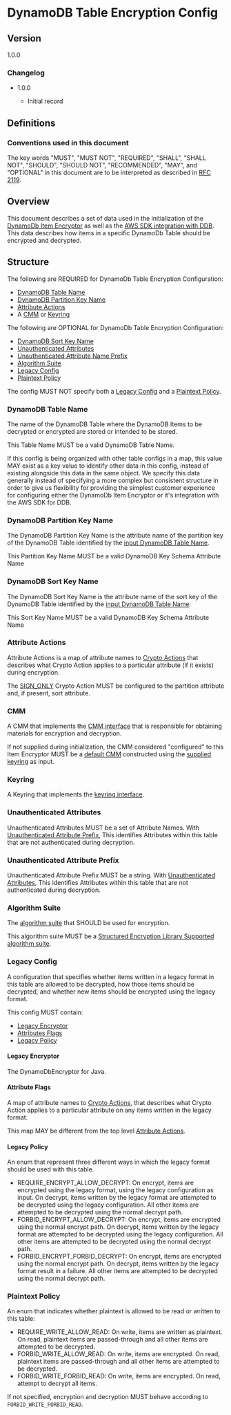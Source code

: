 [//]: # "Copyright Amazon.com Inc. or its affiliates. All Rights Reserved."
[//]: # "SPDX-License-Identifier: CC-BY-SA-4.0"

# DynamoDB Table Encryption Config

## Version

1.0.0

### Changelog

- 1.0.0

  - Initial record

## Definitions

### Conventions used in this document

The key words "MUST", "MUST NOT", "REQUIRED", "SHALL", "SHALL NOT", "SHOULD", "SHOULD NOT", "RECOMMENDED", "MAY", and "OPTIONAL"
in this document are to be interpreted as described in [RFC 2119](https://tools.ietf.org/html/rfc2119).

## Overview

This document describes a set of data used in the initialization of
the [DynamoDb Item Encryptor](./ddb-item-encryptor.md) as well as the
[AWS SDK integration with DDB](./ddb-sdk-integration.md).
This data describes how items in a specific DynamoDb Table
should be encrypted and decrypted.

## Structure

The following are REQUIRED for DynamoDb Table Encryption Configuration:

- [DynamoDB Table Name](#dynamodb-table-name)
- [DynamoDB Partition Key Name](#dynamodb-partition-key-name)
- [Attribute Actions](#attribute-actions)
- A [CMM](#cmm) or [Keyring](#keyring)

The following are OPTIONAL for DynamoDb Table Encryption Configuration:

- [DynamoDB Sort Key Name](#dynamodb-sort-key-name)
- [Unauthenticated Attributes](#unauthenticated-attributes)
- [Unauthenticated Attribute Name Prefix](#unauthenticated-attribute-prefix)
- [Algorithm Suite](#algorithm-suite)
- [Legacy Config](#legacy-config)
- [Plaintext Policy](#plaintext-policy)

The config MUST NOT specify both a [Legacy Config](#legacy-config)
and a [Plaintext Policy](#plaintext-policy).

### DynamoDB Table Name

The name of the DynamoDB Table where the
DynamoDB Items to be decrypted or encrypted
are stored or intended to be stored.

This Table Name MUST be a valid DynamoDB Table Name.

If this config is being organized with other table configs in a map,
this value MAY exist as a key value to identify other data in this config,
instead of existing alongside this data in the same object.
We specify this data generally instead of specifying a more complex
but consistent structure in order to give us flexibility for providing the
simplest customer experience for configuring either the DynamoDb Item Encryptor
or it's integration with the AWS SDK for DDB.

### DynamoDB Partition Key Name

The DynamoDB Partition Key Name is the attribute name of the partition key of the DynamoDB Table
identified by the [input DynamoDB Table Name](#dynamodb-table-name).

This Partition Key Name MUST be a valid DynamoDB Key Schema Attribute Name

### DynamoDB Sort Key Name

The DynamoDB Sort Key Name is the attribute name of the sort key
of the DynamoDB Table identified by the [input DynamoDB Table Name](#dynamodb-table-name).

This Sort Key Name MUST be a valid DynamoDB Key Schema Attribute Name

### Attribute Actions

Attribute Actions is a map of attribute names to
[Crypto Actions](../structured-encryption/structures.md#crypto-action)
that describes what Crypto Action applies to a particular attribute
(if it exists) during encryption.

The [SIGN_ONLY](../structured-encryption/structures.md#signonly) Crypto Action
MUST be configured to the partition attribute and, if present, sort attribute.

### CMM

A CMM that implements the [CMM interface](https://github.com/awslabs/aws-encryption-sdk-specification/blob/master/framework/cmm-interface.md)
that is responsible for obtaining materials for encryption and decryption.

If not supplied during initialization,
the CMM considered "configured" to this
Item Encryptor MUST be a
[default CMM](https://github.com/awslabs/aws-encryption-sdk-specification/blob/master/framework/default-cmm.md)
constructed using the [supplied keyring](#keyring) as input.

### Keyring

A Keyring that implements the [keyring interface](https://github.com/awslabs/aws-encryption-sdk-specification/blob/master/framework/keyring-interface.md).

### Unauthenticated Attributes

Unauthenticated Attributes MUST be a set of Attribute Names.
With [Unauthenticated Attribute Prefix](#unauthenticated-attribute-prefix),
This identifies Attributes within this table
that are not authenticated during decryption.

### Unauthenticated Attribute Prefix

Unauthenticated Attribute Prefix MUST be a string.
With [Unauthenticated Attributes](#unauthenticated-attributes),
This identifies Attributes within this table
that are not authenticated during decryption.

### Algorithm Suite

The [algorithm suite](../../submodules/MaterialProviders/aws-encryption-sdk-specification/framework/algorithm-suites.md) that SHOULD be used for encryption.

This algorithm suite MUST be a [Structured Encryption Library Supported algorithm suite](../../submodules/MaterialProviders/aws-encryption-sdk-specification/framework/algorithm-suites.md).

### Legacy Config

A configuration that specifies whether items written in a legacy format in this table are allowed to be decrypted,
how those items should be decrypted,
and whether new items should be encrypted using the legacy format.

This config MUST contain:
- [Legacy Encryptor](#legacy-encryptor)
- [Attributes Flags](#attribute-flags)
- [Legacy Policy](#legacy-policy)

#### Legacy Encryptor

The DynamoDbEncryptor for Java.

#### Attribute Flags

A map of attribute names to [Crypto Actions](../structured-encryption/structures.md#crypto-action),
that describes what Crypto Action applies to a particular attribute
on any items written in the legacy format.

This map MAY be different from the top level [Attribute Actions](#attribute-actions).

#### Legacy Policy

An enum that represent three different ways in which the legacy format should be used with this table.

- REQUIRE_ENCRYPT_ALLOW_DECRYPT: On encrypt, items are encrypted using the legacy format,
  using the legacy configuration as input.
  On decrypt, items written by the legacy format are attempted to be decrypted using the
  legacy configuration.
  All other items are attempted to be decrypted using the normal decrypt path.
- FORBID_ENCRYPT_ALLOW_DECRYPT: On encrypt, items are encrypted using the normal encrypt path.
  On decrypt, items written by the legacy format are attempted to be decrypted using the
  legacy configuration.
  All other items are attempted to be decrypted using the normal decrypt path.
- FORBID_ENCRYPT_FORBID_DECRYPT: On encrypt, items are encrypted using the normal encrypt path.
  On decrypt, items written by the legacy format result in a failure.
  All other items are attempted to be decrypted using the normal decrypt path.

### Plaintext Policy

An enum that indicates whether plaintext is allowed to be read or written to this table:

- REQUIRE_WRITE_ALLOW_READ: On write, items are written as plaintext.
  On read, plaintext items are passed-through and all other items are attempted to be decrypted.
- FORBID_WRITE_ALLOW_READ: On write, items are encrypted.
  On read, plaintext items are passed-through and all other items are attempted to be decrypted.
- FORBID_WRITE_FORBID_READ: On write, items are encrypted.
  On read, attempt to decrypt all items.

If not specified, encryption and decryption MUST behave according to `FORBID_WRITE_FORBID_READ`.
